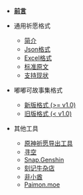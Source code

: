 - [**前言**](wish-log-formats/ "祈愿格式库 - 前言")

- 通用祈愿格式
  - [简介](wish-log-formats/universal-format/intro.md "通用祈愿格式 - 简介")
  - [Json格式](wish-log-formats/universal-format/json.md "通用祈愿格式 - Json格式")
  - [Excel格式](wish-log-formats/universal-format/excel.md "通用祈愿格式 - Excel格式")
  - [标准原文](wish-log-formats/universal-format/uigf.md "通用祈愿格式 - 标准原文")
  - [支持现状](wish-log-formats/universal-format/support-status.md "通用祈愿格式 - 支持现状")

- 嘟嘟可故事集格式
  - [新版格式 (>= v1.0)](wish-log-formats/dodoco-tales/standard.md "嘟嘟可故事集本地储存格式")
  - [旧版格式 (< v1.0)](wish-log-formats/dodoco-tales/legacy.md "嘟嘟可故事集遗留储存格式")

- 其他工具
  - [原神祈愿导出工具](wish-log-formats/others/genshin-wish-export.md)
  - [寻空](wish-log-formats/others/xunkong.md)
  - [Snap.Genshin](wish-log-formats/others/snap-genshin.md)
  - [刻记牛杂店](wish-log-formats/others/keqingniuza.md)
  - [非小酋](wish-log-formats/others/feixiaoqiu.md)
  - [Paimon.moe](wish-log-formats/others/paimon-moe.md)

